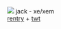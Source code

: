 ![](https://cdn.discordapp.com/attachments/729124835296280689/1094402942028746772/IMG_2031.gif)
jack - xe/xem  
[rentry](https://rentry.co/bittersyrup) + [twt](https://twitter.com/toragic)
